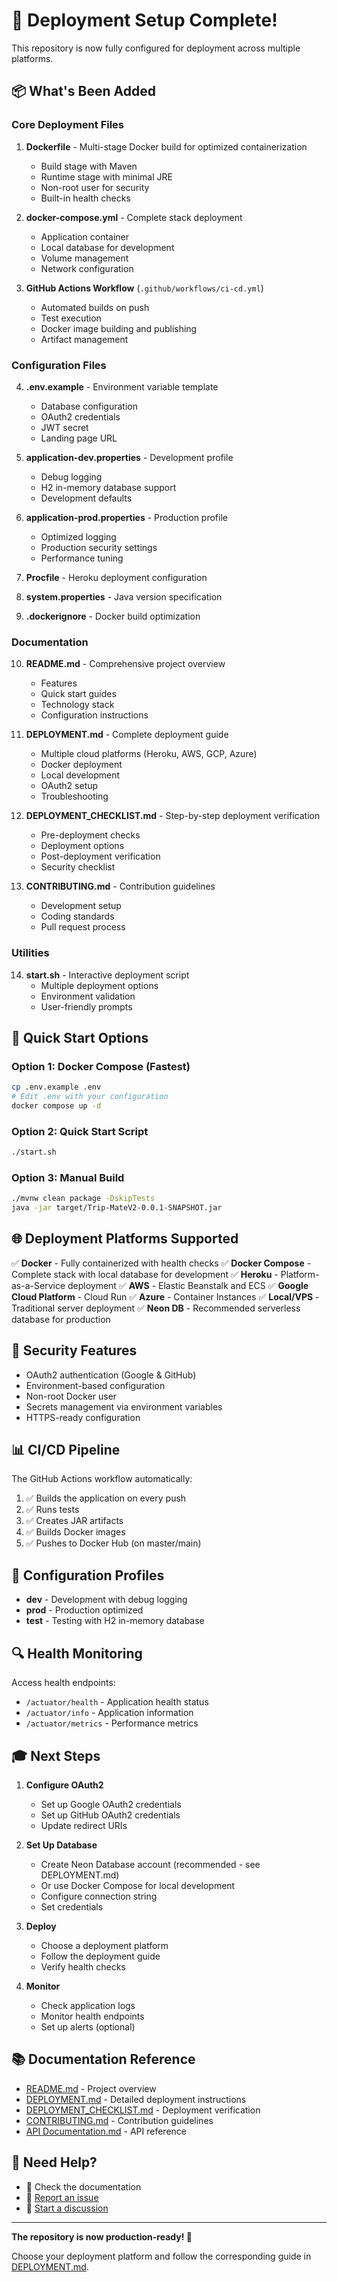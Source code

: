 # 🚀 Deployment Setup Complete!

This repository is now fully configured for deployment across multiple platforms.

## 📦 What's Been Added

### Core Deployment Files

1. **Dockerfile** - Multi-stage Docker build for optimized containerization
   - Build stage with Maven
   - Runtime stage with minimal JRE
   - Non-root user for security
   - Built-in health checks

2. **docker-compose.yml** - Complete stack deployment
   - Application container
   - Local database for development
   - Volume management
   - Network configuration

3. **GitHub Actions Workflow** (`.github/workflows/ci-cd.yml`)
   - Automated builds on push
   - Test execution
   - Docker image building and publishing
   - Artifact management

### Configuration Files

4. **.env.example** - Environment variable template
   - Database configuration
   - OAuth2 credentials
   - JWT secret
   - Landing page URL

5. **application-dev.properties** - Development profile
   - Debug logging
   - H2 in-memory database support
   - Development defaults

6. **application-prod.properties** - Production profile
   - Optimized logging
   - Production security settings
   - Performance tuning

7. **Procfile** - Heroku deployment configuration

8. **system.properties** - Java version specification

9. **.dockerignore** - Docker build optimization

### Documentation

10. **README.md** - Comprehensive project overview
    - Features
    - Quick start guides
    - Technology stack
    - Configuration instructions

11. **DEPLOYMENT.md** - Complete deployment guide
    - Multiple cloud platforms (Heroku, AWS, GCP, Azure)
    - Docker deployment
    - Local development
    - OAuth2 setup
    - Troubleshooting

12. **DEPLOYMENT_CHECKLIST.md** - Step-by-step deployment verification
    - Pre-deployment checks
    - Deployment options
    - Post-deployment verification
    - Security checklist

13. **CONTRIBUTING.md** - Contribution guidelines
    - Development setup
    - Coding standards
    - Pull request process

### Utilities

14. **start.sh** - Interactive deployment script
    - Multiple deployment options
    - Environment validation
    - User-friendly prompts

## 🎯 Quick Start Options

### Option 1: Docker Compose (Fastest)
```bash
cp .env.example .env
# Edit .env with your configuration
docker compose up -d
```

### Option 2: Quick Start Script
```bash
./start.sh
```

### Option 3: Manual Build
```bash
./mvnw clean package -DskipTests
java -jar target/Trip-MateV2-0.0.1-SNAPSHOT.jar
```

## 🌐 Deployment Platforms Supported

✅ **Docker** - Fully containerized with health checks
✅ **Docker Compose** - Complete stack with local database for development
✅ **Heroku** - Platform-as-a-Service deployment
✅ **AWS** - Elastic Beanstalk and ECS
✅ **Google Cloud Platform** - Cloud Run
✅ **Azure** - Container Instances
✅ **Local/VPS** - Traditional server deployment
✅ **Neon DB** - Recommended serverless database for production

## 🔐 Security Features

- OAuth2 authentication (Google & GitHub)
- Environment-based configuration
- Non-root Docker user
- Secrets management via environment variables
- HTTPS-ready configuration

## 📊 CI/CD Pipeline

The GitHub Actions workflow automatically:
1. ✅ Builds the application on every push
2. ✅ Runs tests
3. ✅ Creates JAR artifacts
4. ✅ Builds Docker images
5. ✅ Pushes to Docker Hub (on master/main)

## 📝 Configuration Profiles

- **dev** - Development with debug logging
- **prod** - Production optimized
- **test** - Testing with H2 in-memory database

## 🔍 Health Monitoring

Access health endpoints:
- `/actuator/health` - Application health status
- `/actuator/info` - Application information
- `/actuator/metrics` - Performance metrics

## 🎓 Next Steps

1. **Configure OAuth2**
   - Set up Google OAuth2 credentials
   - Set up GitHub OAuth2 credentials
   - Update redirect URIs

2. **Set Up Database**
   - Create Neon Database account (recommended - see DEPLOYMENT.md)
   - Or use Docker Compose for local development
   - Configure connection string
   - Set credentials

3. **Deploy**
   - Choose a deployment platform
   - Follow the deployment guide
   - Verify health checks

4. **Monitor**
   - Check application logs
   - Monitor health endpoints
   - Set up alerts (optional)

## 📚 Documentation Reference

- [README.md](README.md) - Project overview
- [DEPLOYMENT.md](DEPLOYMENT.md) - Detailed deployment instructions
- [DEPLOYMENT_CHECKLIST.md](DEPLOYMENT_CHECKLIST.md) - Deployment verification
- [CONTRIBUTING.md](CONTRIBUTING.md) - Contribution guidelines
- [API Documentation.md](API%20Documentation.md) - API reference

## 🤝 Need Help?

- 📖 Check the documentation
- 🐛 [Report an issue](https://github.com/iamchirag06/Trip-MateV2/issues)
- 💬 [Start a discussion](https://github.com/iamchirag06/Trip-MateV2/discussions)

---

**The repository is now production-ready! 🎉**

Choose your deployment platform and follow the corresponding guide in [DEPLOYMENT.md](DEPLOYMENT.md).
